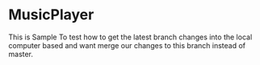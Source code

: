 # MusicPlayer

This is Sample To test how to get the latest branch changes into the local computer based and want merge our changes to this branch instead of master.
